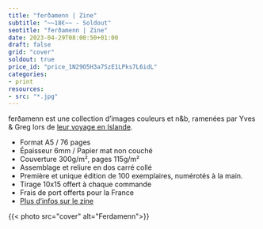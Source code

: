 ```yaml
---
title: "ferðamenn | Zine"
subtitle: "~~18€~~ - Soldout"
seotitle: "ferðamenn | Zine"
date: 2023-04-29T08:00:50+01:00
draft: false
grid: "cover"
soldout: true
price_id: "price_1N29O5H3a7SzE1LPks7L6idL"
categories:
- print
resources:
- src: "*.jpg"
---
```


ferðamenn est une collection d’images couleurs et n&b, ramenées par Yves & Greg lors de [leur voyage en Islande](https://deploy-preview-136--dazzling-pike-8ee366.netlify.app/le-paradoxe-islandais/).  

* Format A5 / 76 pages
* Épaisseur 6mm / Papier mat non couché 
* Couverture 300g/m², pages 115g/m²
* Assemblage et reliure en dos carré collé
* Première et unique édition de 100 exemplaires, numérotés à la main.
* Tirage 10x15 offert à chaque commande
* Frais de port offerts pour la France
* [Plus d’infos sur le zine](https://gregorymignard.com/mon-premier-zine/)

{{< photo src="cover" alt="Ferdamenn">}}
